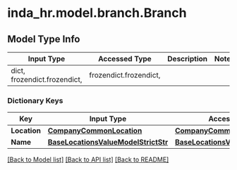 # inda_hr.model.branch.Branch

## Model Type Info
Input Type | Accessed Type | Description | Notes
------------ | ------------- | ------------- | -------------
dict, frozendict.frozendict,  | frozendict.frozendict,  |  | 

### Dictionary Keys
Key | Input Type | Accessed Type | Description | Notes
------------ | ------------- | ------------- | ------------- | -------------
**Location** | [**CompanyCommonLocation**](CompanyCommonLocation.md) | [**CompanyCommonLocation**](CompanyCommonLocation.md) |  | 
**Name** | [**BaseLocationsValueModelStrictStr**](BaseLocationsValueModelStrictStr.md) | [**BaseLocationsValueModelStrictStr**](BaseLocationsValueModelStrictStr.md) |  | 

[[Back to Model list]](../../README.md#documentation-for-models) [[Back to API list]](../../README.md#documentation-for-api-endpoints) [[Back to README]](../../README.md)

